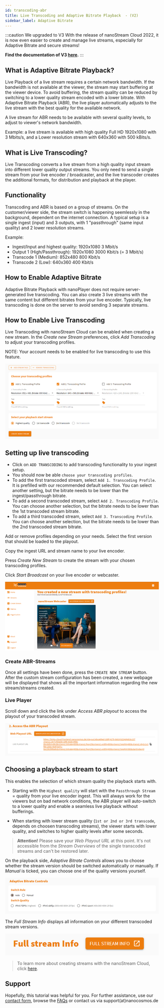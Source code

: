 ```yaml
---
id: transcoding-abr
title: Live Transcoding and Adaptive Bitrate Playback  - (V2)
sidebar_label: Adaptive Bitrate
---
```


:::caution We upgraded to V3
With the release of nanoStream Cloud 2022, it is now even easier to create and manage live streams, especially for Adaptive Bitrate and secure streams! <br/>

**Find the documentation of V3 [here](../cloud-frontend-v3/Dashboard_Overview).**
:::

## What is Adaptive Bitrate Playback?

Live Playback of a live stream requires a certain network bandwidth. 
If the bandwidth is not available at the viewer, the stream may start buffering at the viewer device.
To avoid buffering, the stream quality can be reduced by switching to a lower quality stream encoded with a lower bitrate.
With Adaptive Bitrate Playback (ABR), the live player automatically adjusts to the live stream with the best quality for the available network.

A live stream for ABR needs to be available with several quality levels, to adjust to viewer's network bandwidth.

Example: a live stream is available with high quality Full HD 1920x1080 with 3 Mbits/s,
and a Lower resolution stream with 640x360 with 500 kBits/s.

## What is Live Transcoding?

Live Transcoding converts a live stream from a high quality input stream into different lower quality output streams.
You only need to send a single stream from your live encoder / broadcaster, and the live transcoder creates the additional formats, for distribution and playback at the player.

## Functionality

Transcoding and ABR is based on a group of streams. On the customer/viewer side, the stream switch is happening seemlessly in the background, dependent on the internet connection. A typical setup is a single ingest (input) and 3 outputs, with 1 "passthrough" (same input quality) and 2 lower resolution streams.

Example:

- Ingest/Input and highest quality: 1920x1080 3 Mbit/s
- Output 1 (High/Passthrough): 1920x1080 3000 Kbit/s (= 3 Mbit/s)
- Transcode 1 (Medium): 852x480 800 Kbit/s
- Transcode 2 (Low): 640x360 400 Kbit/s

## How to Enable Adaptive Bitrate

Adaptive Bitrate Playback with nanoPlayer does not require server-generated live transcoding. You can also create 3 live streams with the same content but different bitrates from your live encoder.
Typically, live transcoding is done on the server to avoid sending 3 separate streams.

## How to Enable Live Transcoding

Live Transcoding with nanoStream Cloud can be enabled when creating a new stream. In the *Create new Stream* preferences, click *Add Transcoding* to adjust your transcoding profiles.

NOTE: Your account needs to be enabled for live transcoding to use this feature.

![transcoding](../assets/cloud-frontend-v2/transcoding.png)

## Setting up live transcoding

- Click on `ADD TRANSCODING` to add transcoding functionality to your ingest setup.
- You should now be able `choose your transcoding profiles`.
- To add the first transcoded stream, select `Add 1. Transcoding Profile`. It is prefilled with our recommended default selection. You can select another setting, but the bitrate needs to be lower than the ingest/passthrough bitrate.
- To add a second transcoded stream, select `Add 2. Transcoding Profile`. You can choose another selection, but the bitrate needs to be lower than the 1st transcoded stream bitrate.
- To add a third transcoded stream, select `Add 3. Transcoding Profile`. You can choose another selection, but the bitrate needs to be lower than the 2nd transcoded stream bitrate.

Add or remove profiles depending on your needs. Select the first version that should be loaded to the playout.

Copy the ingest URL and stream name to your live encoder. 

Press *Create New Stream* to create the stream with your chosen transcoding profiles.

Click *Start Broadcast* on your live encoder or webcaster.

![created abr stream](../assets/cloud-frontend-v2/created-abr-stream.png)

### Create ABR-Streams

Once all settings have been done, press the `CREATE NEW STREAM` button.  
After the custom stream configuration has been created, a new webpage will be displayed that shows all the important information regarding the new stream/streams created.


### Live Player 

Scroll down and click the link under *Access ABR playout* to access the playout of your transcoded stream.

![access-abr-playout](../assets/cloud-frontend-v2/access-abr-playout.png)

## Choosing a playback stream to start

This enables the selection of which stream quality the playback starts with.

- Starting with the `Highest quality` will start with the `Passthrough Stream` = quality from your live encoder ingest. This will always work for the viewers but on bad network conditions, the ABR player will auto-switch to a lower quality and enable a seamless live playback without bufferings.

- When starting with lower stream quality (`1st or 2nd or 3rd transcode`, depends on choosen transcoding streams), the viewer starts with lower quality, and switches to higher quality levels after some seconds. 

> **Attention!** Please save your *Web Playout URL* at this point. It's not accessible from the *Stream Overviews* of the single transcoded streams and can't be restored later.

On the playback side, *Adaptive Bitrate Controls* allows you to choose whether the stream version should be switched automatically or manually. If *Manual* is ticked, you can choose one of the quality versions yourself.

![abr-controls](../assets/cloud-frontend-v2/abr-controls.png)

The *Full Stream Info* displays all information on your different transcoded stream versions.

![abr-stream-info](../assets/cloud-frontend-v2/full-stream-info.png)

> To learn more about creating streams with the nanoStream Cloud, click [here](How_to_Start_a_Stream).

## Support

Hopefully, this tutorial was helpful for you. For further assistance, use our [contact form](https://www.nanocosmos.de/support), browse the [FAQs](https://docs.nanocosmos.de/docs/faq/faq_streaming/) or contact us via support(at)nanocosmos.de